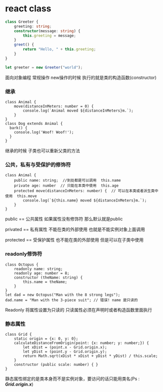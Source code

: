 # react class

```typescript
class Greeter {
    greeting: string;
    constructor(message: string) {
        this.greeting = message;
    }
    greet() {
        return "Hello, " + this.greeting;
    }
}

let greeter = new Greeter("world");
```

面向对象编程 常规操作  new操作的时候  执行的就是类的构造函数(constructor)

### 继承

```
class Animal {
    move(distanceInMeters: number = 0) {
        console.log(`Animal moved ${distanceInMeters}m.`);
    }
}
class Dog extends Animal {
  bark() {
  	console.log('Woof! Woof!');
  }
}
```

继承的时候  子类也可以重新父类的方法

### 公共，私有与受保护的修饰符

```
class Animal {
    public name: string;  //到处都是可以调用  this.name
    private age: number  // 只能在本类中使用  this.age
    protected move(distanceInMeters: number) {  // 可以在本类或者派生类中使用  this.move
        console.log(`${this.name} moved ${distanceInMeters}m.`);
    }
}
```

public == 公共属性   如果属性没有修饰符  那么默认就是public

privated == 私有属性  不能在类的外部使用  也就是不能实例对象上面调用

protected == 受保护属性  也不能在类的外部使用  但是可以在子类中使用

### readonly修饰符

```
class Octopus {
    readonly name: string;
    readonly age: number = 8;
    constructor (theName: string) {
        this.name = theName;
    }
}
let dad = new Octopus("Man with the 8 strong legs");
dad.name = "Man with the 3-piece suit"; // 错误! name 是只读的
```

Readonly 将属性设置为只读的  只读属性必须在声明时或者构造函数里面执行

### 静态属性

```
class Grid {
    static origin = {x: 0, y: 0};
    calculateDistanceFromOrigin(point: {x: number; y: number;}) {
        let xDist = (point.x - Grid.origin.x);
        let yDist = (point.y - Grid.origin.y);
        return Math.sqrt(xDist * xDist + yDist * yDist) / this.scale;
    }
    constructor (public scale: number) { }
}

```

静态属性绑定的是类本身而不是实例对象，要访问的话只能用类名(Ps  :   ***Grid.origin.x***)